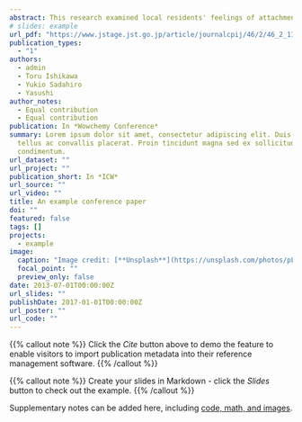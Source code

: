 ```yaml
---
abstract: This research examined local residents' feelings of attachment to urban facilities and to the city, through an on-site questionnaire survey. Three groups of residents were identified in terms of their levels of attachment to the city: one group had a relatively low attachment, and the other two groups had a higher attachment but differed in the degrees of sense of belonging and desire for permanence. Detailed analyses of the characteristics of these three groups showed that the feeling of attachment to the city was related to the feeling of attachment to urban facilities and the attributes of residents. These results suggest the possibility of enhancing residents' place attachment through the practice of urban planning, for example, providing ideas for the construction and maintenance of urban facilities.
# slides: example
url_pdf: "https://www.jstage.jst.go.jp/article/journalcpij/46/2/46_2_117/_pdf/-char/en"
publication_types:
  - "1"
authors:
  - admin
  - Toru Ishikawa
  - Yukio Sadahiro
  - Yasushi 
author_notes:
  - Equal contribution
  - Equal contribution
publication: In *Wowchemy Conference*
summary: Lorem ipsum dolor sit amet, consectetur adipiscing elit. Duis posuere
  tellus ac convallis placerat. Proin tincidunt magna sed ex sollicitudin
  condimentum.
url_dataset: ""
url_project: ""
publication_short: In *ICW*
url_source: ""
url_video: ""
title: An example conference paper
doi: ""
featured: false
tags: []
projects:
  - example
image:
  caption: "Image credit: [**Unsplash**](https://unsplash.com/photos/pLCdAaMFLTE)"
  focal_point: ""
  preview_only: false
date: 2013-07-01T00:00:00Z
url_slides: ""
publishDate: 2017-01-01T00:00:00Z
url_poster: ""
url_code: ""
---
```


{{% callout note %}}
Click the *Cite* button above to demo the feature to enable visitors to import publication metadata into their reference management software.
{{% /callout %}}

{{% callout note %}}
Create your slides in Markdown - click the *Slides* button to check out the example.
{{% /callout %}}

Supplementary notes can be added here, including [code, math, and images](https://wowchemy.com/docs/writing-markdown-latex/).
